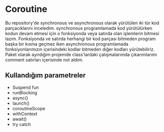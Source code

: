 Coroutine
==================================
Bu repository'de synchronous ve asynchronous olarak yürütülen iki tür kod parçacıklarını inceledim. synchronous programlamada kod yürütülürken kodun devam etmesi için o fonksiyonda veya satırda olan
işlemlerin bitmesi lazım. Fonksiyonda ve satırda herhangi bir kod parçası bitmeden program başka bir kısma geçmez iken asynchronous programlamada fonksiyonlarımızın içerisindeki kodlar bitmeden diğer kodları 
yürütebiliriz. Paket olarak ayırdığım projemde class'lardaki çalışmalarımda çıkarımlarımı comment satırları içerisinde not aldım.

Kullandığım parametreler
--------------
- Suspend fun
- runBlocking
- async()
- launch()
- coroutineScope
- withContext
- await()
- try catch
